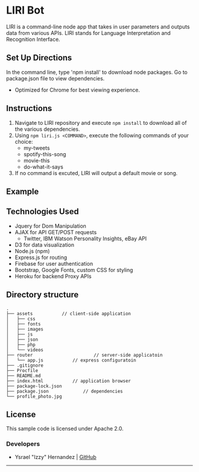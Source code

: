 # LIRI Bot
LIRI is a command-line node app that takes in user parameters and outputs data from various APIs. LIRI stands for Language Interpretation and Recognition Interface.

## Set Up Directions
In the command line, type 'npm install' to download node packages. Go to package.json file to view dependencies.
- Optimized for Chrome for best viewing experience.

## Instructions
1. Navigate to LIRI repository and execute `npm install` to download all of the various dependencies.
2. Using `npm liri.js <COMMAND>`, execute the following commands of your choice:
	- my-tweets
	- spotify-this-song
	- movie-this
	- do-what-it-says
3. If no command is excuted, LIRI will output a default movie or song.

## Example


## Technologies Used
- Jquery for Dom Manipulation
- AJAX for API GET/POST requests
	- Twitter, IBM Watson Personality Insights, eBay API
- D3 for data visualization
- Node.js (npm)
- Express.js for routing
- Firebase for user authentication
- Bootstrap, Google Fonts, custom CSS for styling
- Heroku for backend Proxy APIs


## Directory structure
```none
.
├── assets			 // client-side application
│   ├── css
│   ├── fonts	
│   ├── images
│   ├── js
│   ├── json
│   ├── php
│   └── videos	                        
├── router                       // server-side applicatoin
│   └── app.js			 // express configuratoin
├── .gitignore                   
├── Procfile  
├── README.md  
├── index.html  		 // application browser
├── package-lock.json  
├── package.json       		 // dependencies            
└── profile_photo.jpg                
```

## License
  This sample code is licensed under Apache 2.0.

### Developers
- Ysrael "Izzy" Hernandez | [GitHub](https://github.com/ykeanu)

-------------
